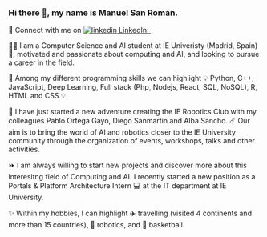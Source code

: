### Hi there 👋, my name is Manuel San Román.

<p> 📲 Connect with me on  
  <a href="https://www.linkedin.com/in/manuelsanromangarcia/" rel="nofollow noreferrer">
    <img src="https://i.stack.imgur.com/gVE0j.png" alt="linkedin"> LinkedIn:
  </a> &nbsp; 
  </a>
</p>



👨‍💻 I am a Computer Science and AI student at IE Univeristy (Madrid, Spain) 🚩,  motivated and passionate about computing and AI, and looking to pursue a career in the field. 

🔧 Among my different programming skills we can highlight 💡 Python, C++, JavaScript, Deep Learning, Full stack (Php, Nodejs, React, SQL, NoSQL), R, HTML and CSS 💡.

🤖 I have just started a new adventure creating the IE Robotics Club with my colleagues Pablo Ortega Gayo, Diego Sanmartin  and Alba Sancho. ☄️ Our aim is to bring the world of AI and robotics closer to the IE University community through the organization of events, workshops, talks and other activities.

⏩ I am always willing to start new projects and discover more about this interesitng field of Computing and AI. I recently started a new position as a Portals & Platform Architecture Intern 💻 at the IT department at IE University.

✨ Within my hobbies, I can highlight ✈️ travelling (visited 4 continents and more than 15 countries), 🦾 robotics, and 🏀 basketball.
